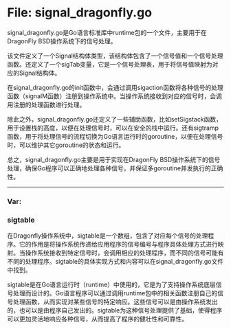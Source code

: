 # File: signal_dragonfly.go

signal_dragonfly.go是Go语言标准库中runtime包的一个文件，主要用于在DragonFly BSD操作系统下的信号处理。

该文件定义了一个Signal结构体类型，该结构体包含了一个信号值和一个信号处理函数。还定义了一个sigTab变量，它是一个信号处理表，用于将信号值映射为对应的Signal结构体。

在signal_dragonfly.go的init函数中，会通过调用sigaction函数将各种信号的处理函数（signalM函数）注册到操作系统中。当操作系统接收到对应的信号时，会调用注册的处理函数进行处理。

除此之外，signal_dragonfly.go还定义了一些辅助函数，比如setSigstack函数，用于设置栈的高度，以便在处理信号时，可以在安全的栈中运行。还有sigtramp函数，用于将处理信号的流程切换为Go语言运行时的goroutine，以便在处理信号时，可以维护其它goroutine的状态和运行。

总之，signal_dragonfly.go主要是用于实现在DragonFly BSD操作系统下的信号处理，确保Go程序可以正确地处理各种信号，并保证多goroutine并发执行的正确性。




---

### Var:

### sigtable

在Dragonfly操作系统中，sigtable是一个数组，包含了对应每个信号的处理程序。它的作用是将操作系统传递给应用程序的信号编号与程序具体处理方式进行映射。当操作系统接收到特定信号时，会调用相应的处理程序，而不同的信号可能有不同的处理程序。sigtable的具体实现方式和内容可以在signal_dragonfly.go文件中找到。

sigtable是在Go语言运行时（runtime）中使用的，它是为了支持操作系统底层信号处理而设计的。Go语言程序可以通过调用runtime包中的相关函数注册自己的信号处理函数，从而实现对某些信号的特定响应。这些信号可以是由操作系统发出的，也可以是由程序自己发出的。sigtable为这种信号处理提供了基础，使得程序可以更加灵活地响应各种信号，从而提高了程序的健壮性和可靠性。



